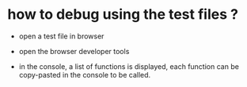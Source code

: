 how to debug using the test files ?
===================================

* open a test file in browser

* open the browser developer tools

* in the console, a list of functions is displayed, each function can be
copy-pasted in the console to be called.


